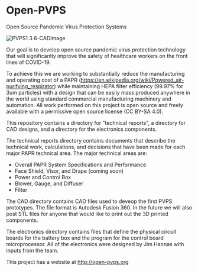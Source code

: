# Open-PVPS
Open Source Pandemic Virus Protection Systems

![PVPS1 3 6-CADImage](https://user-images.githubusercontent.com/5749559/111144564-9862da00-855d-11eb-93c3-2700d11895fd.gif)

Our goal is to develop open source pandemic virus protection technology that will significantly improve the safety of healthcare workers on the front lines of COVID-19.

To achieve this we are working to substantially reduce the manufacturing and operating cost of a PAPR (https://en.wikipedia.org/wiki/Powered_air-purifying_respirator) while maintaining HEPA filter efficiency (99.97% for 3um particles) with a design that can be easily mass produced anywhere in the world using standard commercial manufacturing machinery and automation. All work performed on this project is open source and freely available with a permissive open source license (CC BY-SA 4.0).

This repository contains a directory for "technical reports", a directory for CAD designs, and a directory for the electronics components. 

The technical reports directory contains documents that describe the technical work, calculations, and decisions that have been made for each major PAPR technical area. The major technical areas are:
* Overall PAPR System Specifications and Performance
* Face Shield, Visor, and Drape (coming soon)
* Power and Control Box
* Blower, Gauge, and Diffuser
* Filter

The CAD directory contains CAD files used to deveop the first PVPS prototypes. The file format is Autodesk Fusion 360. In the future we will also post STL files for anyone that would like to print out the 3D printed components.

The electronics directory contains files that define the physical circuit boards for the battery box and the program for the control board microprocessor. All of the electronics were designed by Jim Hannas with inputs from the team.

This project has a website at http://open-pvps.org
